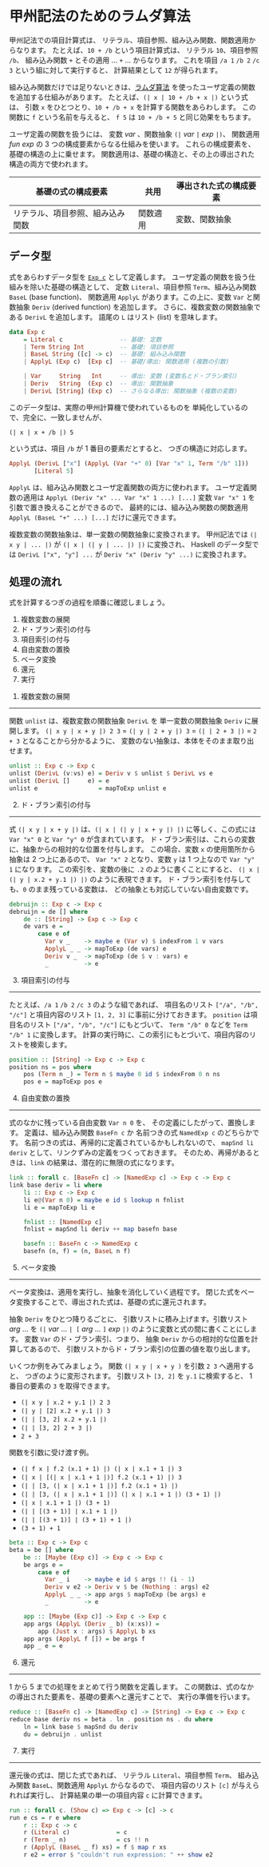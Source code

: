 # 甲州記法のためのラムダ算法


甲州記法での項目計算式は、
リテラル、項目参照、組み込み関数、関数適用からなります。
たとえば、`10 + /b` という項目計算式は、
リテラル `10`、項目参照 `/b`、
組み込み関数 `+` とその適用 ... `+` ... からなります。
これを項目 `/a 1` `/b 2` `/c 3` という組に対して実行すると、
計算結果として `12` が得られます。

組み込み関数だけでは足りないときは、[ラムダ算法][function.md]
を使ったユーザ定義の関数を追加する仕組みがあります。
たとえば、`(| x | 10 + /b + x |)` という式は、
引数 `x` をひとつとり、`10 + /b + x` を計算する関数をあらわします。
この関数に `f` という名前を与えると、
`f 5` は `10 + /b + 5` と同じ効果をもちます。

ユーザ定義の関数を扱うには、
変数 _var_ 、関数抽象 `(|` _var_ `|` _exp_ `|)`、
関数適用 _fun_ _exp_ の 3 つの構成要素からなる仕組みを使います。
これらの構成要素を、基礎の構造の上に乗せます。
関数適用は、基礎の構造と、その上の導出された構造の両方で使われます。

| 基礎の式の構成要素 | 共用 | 導出された式の構成要素 |
|------|------|------|
| リテラル、項目参照、組み込み関数 | 関数適用 | 変数、関数抽象 |



データ型
------------------------------------------------------------------

式をあらわすデータ型を [`Exp c`][Exp.hs] として定義します。
ユーザ定義の関数を扱う仕組みを除いた基礎の構造として、
定数 `Literal`、項目参照 `Term`、組み込み関数 `BaseL` (base function)、
関数適用 `ApplyL` があります。この上に、変数 `Var`
と関数抽象 `Deriv` (derived function) を追加します。
さらに、複数変数の関数抽象である `DerivL` を追加します。
語尾の `L` はリスト (list) を意味します。

```haskell
data Exp c
    = Literal c                -- 基礎: 定数
    | Term String Int          -- 基礎: 項目参照
    | BaseL String ([c] -> c)  -- 基礎: 組み込み関数
    | ApplyL (Exp c)  [Exp c]  -- 基礎/導出: 関数適用 (複数の引数)

    | Var     String   Int     -- 導出: 変数 (変数名とド・ブラン索引)
    | Deriv   String  (Exp c)  -- 導出: 関数抽象
    | DerivL [String] (Exp c)  -- さらなる導出: 関数抽象 (複数の変数)
```

このデータ型は、実際の甲州計算機で使われているものを
単純化しているので、完全に、一致しませんが、

```
(| x | x + /b |) 5
```

という式は、項目 `/b` が 1 番目の要素だとすると、
つぎの構造に対応します。

```haskell
ApplyL (DerivL ["x"] (ApplyL (Var "+" 0) [Var "x" 1, Term "/b" 1]))
       [Literal 5]
```

`ApplyL` は、組み込み関数とユーザ定義関数の両方に使われます。
ユーザ定義関数の適用は `ApplyL (Deriv "x" ... Var "x" 1 ...) [...]`
変数 `Var "x" 1` を引数で置き換えることができるので、
最終的には、組み込み関数の関数適用 `ApplyL (BaseL "+" ...) [...]`
だけに還元できます。

複数変数の関数抽象は、単一変数の関数抽象に変換されます。
甲州記法では `(| x y | ... |)` が `(| x | (| y | ... |) |)` に変換され、
Haskell のデータ型では `DerivL ["x", "y"] ...` が
`Deriv "x" (Deriv "y" ...)` に変換されます。


処理の流れ
------------------------------------------------------------------

式を計算するつぎの過程を順番に確認しましょう。

 1. 複数変数の展開
 2. ド・ブラン索引の付与
 3. 項目索引の付与
 4. 自由変数の置換
 5. ベータ変換
 6. 還元
 7. 実行

<!-- -->


1. 複数変数の展開
------------------------------------------------------------------

関数 `unlist` は、複数変数の関数抽象 `DerivL` を
単一変数の関数抽象 `Deriv` に展開します。
`(| x y | x + y |) 2 3` = `(| y | 2 + y |) 3`
= `(| | 2 + 3 |)` = `2 + 3` となることから分かるように、
変数のない抽象は、本体をそのまま取り出せます。

```haskell
unlist :: Exp c -> Exp c
unlist (DerivL (v:vs) e) = Deriv v $ unlist $ DerivL vs e
unlist (DerivL []     e) = e
unlist e                 = mapToExp unlist e
```


2. ド・ブラン索引の付与
------------------------------------------------------------------

式 `(| x y | x + y |)` は、`(| x | (| y | x + y |) |)`
に等しく、この式には `Var "x" 0` と `Var "y" 0` が含まれています。
ド・ブラン索引は、これらの変数に、抽象からの相対的な位置を付与します。
この場合、変数 `x` の使用箇所から抽象は 2 つ上にあるので、
`Var "x" 2` となり、変数 `y` は 1 つ上なので `Var "y" 1` になります。
この索引を、変数の後に `.2` のように書くことにすると、
`(| x | (| y | x.2 + y.1 |) |)` のように表現できます。
ド・ブラン索引を付与しても、`0` のまま残っている変数は、
どの抽象とも対応していない自由変数です。

```haskell
debruijn :: Exp c -> Exp c
debruijn = de [] where
    de :: [String] -> Exp c -> Exp c
    de vars e =
        case e of
          Var v _    -> maybe e (Var v) $ indexFrom 1 v vars
          ApplyL _ _ -> mapToExp (de vars) e
          Deriv v _  -> mapToExp (de $ v : vars) e
          _          -> e
```


3. 項目索引の付与
------------------------------------------------------------------

たとえば、`/a 1` `/b 2` `/c 3` のような組であれば、
項目名のリスト `["/a", "/b", "/c"]` と項目内容のリスト `[1, 2, 3]`
に事前に分けておきます。
`position` は項目名のリスト `["/a", "/b", "/c"]` にもとづいて、
`Term "/b" 0` などを `Term "/b" 1` に変換します。
計算の実行時に、この索引にもとづいて、項目内容のリストを検索します。

```haskell
position :: [String] -> Exp c -> Exp c
position ns = pos where
    pos (Term n _) = Term n $ maybe 0 id $ indexFrom 0 n ns
    pos e = mapToExp pos e
```


4. 自由変数の置換
------------------------------------------------------------------

式のなかに残っている自由変数 `Var n 0` を、
その定義にしたがって、置換します。
定義は、組み込み関数 `BaseFn c` か
名前つきの式 `NamedExp c` のどちらかです。
名前つきの式は、再帰的に定義されているかもしれないので、
`mapSnd li deriv` として、リンクずみの定義をつくっておきます。
そのため、再帰があるときは、`link` の結果は、潜在的に無限の式になります。

```haskell
link :: forall c. [BaseFn c] -> [NamedExp c] -> Exp c -> Exp c
link base deriv = li where
    li :: Exp c -> Exp c
    li e@(Var n 0) = maybe e id $ lookup n fnlist
    li e = mapToExp li e

    fnlist :: [NamedExp c]
    fnlist = mapSnd li deriv ++ map basefn base

    basefn :: BaseFn c -> NamedExp c
    basefn (n, f) = (n, BaseL n f)
```


5. ベータ変換
------------------------------------------------------------------

ベータ変換は、適用を実行し、抽象を消化していく過程です。
閉じた式をベータ変換することで、導出された式は、基礎の式に還元されます。

抽象 `Deriv` をひとつ降りるごとに、
引数リストに積み上げます。引数リスト _arg_ ... を
`(|` _var_ ... `| [` _arg_ ... `]` _exp_ `|)`
のように変数と式の間に書くことにします。
変数 `Var` のド・ブラン索引、つまり、
抽象 `Deriv` からの相対的な位置を計算してあるので、
引数リストからド・ブラン索引の位置の値を取り出します。

いくつか例をみてみましょう。
関数 `(| x y | x + y )` を引数 `2 3` へ適用すると、
つぎのように変形されます。
引数リスト `[3, 2]` を `y.1` に検索すると、
1 番目の要素の `3` を取得できます。

- `(| x y | x.2 + y.1 |) 2 3`
- `(| y | [2] x.2 + y.1 |) 3`
- `(| | [3, 2] x.2 + y.1 |)`
- `(| | [3, 2] 2 + 3 |)`
- `2 + 3`

関数を引数に受け渡す例。

- `(| f x | f.2 (x.1 + 1) |) (| x | x.1 + 1 |) 3`
- `(| x | [(| x | x.1 + 1 |)] f.2 (x.1 + 1) |) 3`
- `(| | [3, (| x | x.1 + 1 |)] f.2 (x.1 + 1) |)`
- `(| | [3, (| x | x.1 + 1 |)] (| x | x.1 + 1 |) (3 + 1) |)`
- `(| x | x.1 + 1 |) (3 + 1)`
- `(| | [(3 + 1)] | x.1 + 1 |)`
- `(| | [(3 + 1)] | (3 + 1) + 1 |)`
- `(3 + 1) + 1`

```haskell
beta :: Exp c -> Exp c
beta = be [] where
    be :: [Maybe (Exp c)] -> Exp c -> Exp c
    be args e =
        case e of
          Var _ i    -> maybe e id $ args !! (i - 1)
          Deriv v e2 -> Deriv v $ be (Nothing : args) e2
          ApplyL _ _ -> app args $ mapToExp (be args) e
          _          -> e

    app :: [Maybe (Exp c)] -> Exp c -> Exp c
    app args (ApplyL (Deriv _ b) (x:xs)) =
        app (Just x : args) $ ApplyL b xs
    app args (ApplyL f []) = be args f
    app _ e = e
```


6. 還元
------------------------------------------------------------------

1 から 5 までの処理をまとめて行う関数を定義します。
この関数は、式のなかの導出された要素を、基礎の要素へと還元すことで、
実行の準備を行います。

```haskell
reduce :: [BaseFn c] -> [NamedExp c] -> [String] -> Exp c -> Exp c
reduce base deriv ns = beta . ln . position ns . du where
    ln = link base $ mapSnd du deriv
    du = debruijn . unlist
```


7. 実行
------------------------------------------------------------------

還元後の式は、閉じた式であれば、
リテラル `Literal`、項目参照 `Term`、
組み込み関数 `BaseL`、関数適用 `ApplyL` からなるので、
項目内容のリスト `[c]` が与えられれば実行し、
計算結果の単一の項目内容 `c` に計算できます。

```haskell
run :: forall c. (Show c) => Exp c -> [c] -> c
run e cs = r e where
    r :: Exp c -> c
    r (Literal c)             = c
    r (Term _ n)              = cs !! n
    r (ApplyL (BaseL _ f) xs) = f $ map r xs
    r e2 = error $ "couldn't run expression: " ++ show e2
```


[Exp.hs]: Exp.hs
[function.md]: function.md

